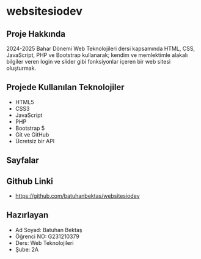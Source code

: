 # websitesiodev


## Proje Hakkında
2024-2025 Bahar Dönemi Web Teknolojileri dersi kapsamında HTML, CSS, JavaScript, PHP ve Bootstrap kullanarak; kendim ve memlektimle alakalı bilgiler veren login ve slider gibi fonksiyonlar içeren bir web sitesi oluşturmak.

## Projede Kullanılan Teknolojiler
- HTML5
- CSS3
- JavaScript
- PHP
- Bootstrap 5
- Git ve GitHub
- Ücretsiz bir API

## Sayfalar







## Github Linki

- https://github.com/batuhanbektas/websitesiodev

## Hazırlayan 

- Ad Soyad: Batuhan Bektaş
- Öğrenci NO: G231210379
- Ders: Web Teknolojileri
- Şube: 2A
